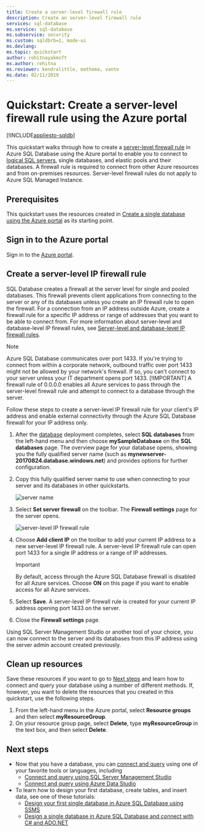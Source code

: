 ```yaml
---
title: Create a server-level firewall rule
description: Create an server-level firewall rule
services: sql-database
ms.service: sql-database
ms.subservice: security
ms.custom: sqldbrb=1, mode-ui
ms.devlang: 
ms.topic: quickstart
author: rohitnayakmsft
ms.author: rohitna
ms.reviewer: kendralittle, mathoma, vanto
ms.date: 02/11/2019
---
```

# Quickstart: Create a server-level firewall rule using the Azure portal
[!INCLUDE[appliesto-sqldb](../includes/appliesto-sqldb.md)]

This quickstart walks through how to create a [server-level firewall rule](firewall-configure.md) in Azure SQL Database using the Azure portal to enable you to connect to [logical SQL servers](logical-servers.md), single databases, and elastic pools and their databases. A firewall rule is required to connect from other Azure resources and from on-premises resources. Server-level firewall rules do not apply to Azure SQL Managed Instance.

## Prerequisites

This quickstart uses the resources created in [Create a single database using the Azure portal](single-database-create-quickstart.md) as its starting point.

## Sign in to the Azure portal

Sign in to the [Azure portal](https://portal.azure.com/).

## Create a server-level IP firewall rule

 SQL Database creates a firewall at the  server level for single and pooled databases. This firewall prevents client applications from connecting to the server or any of its databases unless you create an IP firewall rule to open the firewall. For a connection from an IP address outside Azure, create a firewall rule for a specific IP address or range of addresses that you want to be able to connect from. For more information about server-level and database-level IP firewall rules, see [Server-level and database-level IP firewall rules](firewall-configure.md).

> [!NOTE]
> Azure SQL Database communicates over port 1433. If you're trying to connect from within a corporate network, outbound traffic over port 1433 might not be allowed by your network's firewall. If so, you can't connect to your server unless your IT department opens port 1433.
> [!IMPORTANT]
> A firewall rule of 0.0.0.0 enables all Azure services to pass through the server-level firewall rule and attempt to connect to a database through the server.

Follow these steps to create a server-level IP firewall rule for your client's IP address and enable external connectivity through the Azure SQL Database firewall for your IP address only.

1. After the [database](#prerequisites) deployment completes, select **SQL databases** from the left-hand menu and then choose **mySampleDatabase** on the **SQL databases** page. The overview page for your database opens, showing you the fully qualified server name (such as **mynewserver-20170824.database.windows.net**) and provides options for further configuration.

2. Copy this fully qualified server name to use when connecting to your server and its databases in other quickstarts.

   ![server name](./media/firewall-create-server-level-portal-quickstart/server-name.png)

3. Select **Set server firewall** on the toolbar. The **Firewall settings** page for the server opens.

   ![server-level IP firewall rule](./media/firewall-create-server-level-portal-quickstart/server-firewall-rule.png)

4. Choose **Add client IP** on the toolbar to add your current IP address to a new server-level IP firewall rule. A server-level IP firewall rule can open port 1433 for a single IP address or a range of IP addresses.

   > [!IMPORTANT]
   > By default, access through the Azure SQL Database firewall is disabled for all Azure services. Choose **ON** on this page if you want to enable access for all Azure services.
   >

5. Select **Save**. A server-level IP firewall rule is created for your current IP address opening port 1433 on the server.

6. Close the **Firewall settings** page.

Using SQL Server Management Studio or another tool of your choice, you can now connect to the server and its databases from this IP address using the server admin account created previously.

## Clean up resources

Save these resources if you want to go to [Next steps](#next-steps) and learn how to connect and query your database using a number of different methods. If, however, you want to delete the resources that you created in this quickstart, use the following steps.

1. From the left-hand menu in the Azure portal, select **Resource groups** and then select **myResourceGroup**.
2. On your resource group page, select **Delete**, type **myResourceGroup** in the text box, and then select **Delete**.

## Next steps

- Now that you have a database, you can [connect and query](connect-query-content-reference-guide.md) using one of your favorite tools or languages, including
  - [Connect and query using SQL Server Management Studio](connect-query-ssms.md)
  - [Connect and query using Azure Data Studio](/sql/azure-data-studio/quickstart-sql-database?toc=/azure/sql-database/toc.json)
- To learn how to design your first database, create tables, and insert data, see one of these tutorials:
  - [Design your first single database in Azure SQL Database using SSMS](design-first-database-tutorial.md)
  - [Design a single database in Azure SQL Database and connect with C# and ADO.NET](design-first-database-csharp-tutorial.md)

